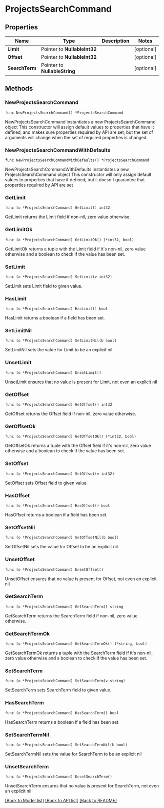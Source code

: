 # ProjectsSearchCommand

## Properties

Name | Type | Description | Notes
------------ | ------------- | ------------- | -------------
**Limit** | Pointer to **NullableInt32** |  | [optional] 
**Offset** | Pointer to **NullableInt32** |  | [optional] 
**SearchTerm** | Pointer to **NullableString** |  | [optional] 

## Methods

### NewProjectsSearchCommand

`func NewProjectsSearchCommand() *ProjectsSearchCommand`

NewProjectsSearchCommand instantiates a new ProjectsSearchCommand object
This constructor will assign default values to properties that have it defined,
and makes sure properties required by API are set, but the set of arguments
will change when the set of required properties is changed

### NewProjectsSearchCommandWithDefaults

`func NewProjectsSearchCommandWithDefaults() *ProjectsSearchCommand`

NewProjectsSearchCommandWithDefaults instantiates a new ProjectsSearchCommand object
This constructor will only assign default values to properties that have it defined,
but it doesn't guarantee that properties required by API are set

### GetLimit

`func (o *ProjectsSearchCommand) GetLimit() int32`

GetLimit returns the Limit field if non-nil, zero value otherwise.

### GetLimitOk

`func (o *ProjectsSearchCommand) GetLimitOk() (*int32, bool)`

GetLimitOk returns a tuple with the Limit field if it's non-nil, zero value otherwise
and a boolean to check if the value has been set.

### SetLimit

`func (o *ProjectsSearchCommand) SetLimit(v int32)`

SetLimit sets Limit field to given value.

### HasLimit

`func (o *ProjectsSearchCommand) HasLimit() bool`

HasLimit returns a boolean if a field has been set.

### SetLimitNil

`func (o *ProjectsSearchCommand) SetLimitNil(b bool)`

 SetLimitNil sets the value for Limit to be an explicit nil

### UnsetLimit
`func (o *ProjectsSearchCommand) UnsetLimit()`

UnsetLimit ensures that no value is present for Limit, not even an explicit nil
### GetOffset

`func (o *ProjectsSearchCommand) GetOffset() int32`

GetOffset returns the Offset field if non-nil, zero value otherwise.

### GetOffsetOk

`func (o *ProjectsSearchCommand) GetOffsetOk() (*int32, bool)`

GetOffsetOk returns a tuple with the Offset field if it's non-nil, zero value otherwise
and a boolean to check if the value has been set.

### SetOffset

`func (o *ProjectsSearchCommand) SetOffset(v int32)`

SetOffset sets Offset field to given value.

### HasOffset

`func (o *ProjectsSearchCommand) HasOffset() bool`

HasOffset returns a boolean if a field has been set.

### SetOffsetNil

`func (o *ProjectsSearchCommand) SetOffsetNil(b bool)`

 SetOffsetNil sets the value for Offset to be an explicit nil

### UnsetOffset
`func (o *ProjectsSearchCommand) UnsetOffset()`

UnsetOffset ensures that no value is present for Offset, not even an explicit nil
### GetSearchTerm

`func (o *ProjectsSearchCommand) GetSearchTerm() string`

GetSearchTerm returns the SearchTerm field if non-nil, zero value otherwise.

### GetSearchTermOk

`func (o *ProjectsSearchCommand) GetSearchTermOk() (*string, bool)`

GetSearchTermOk returns a tuple with the SearchTerm field if it's non-nil, zero value otherwise
and a boolean to check if the value has been set.

### SetSearchTerm

`func (o *ProjectsSearchCommand) SetSearchTerm(v string)`

SetSearchTerm sets SearchTerm field to given value.

### HasSearchTerm

`func (o *ProjectsSearchCommand) HasSearchTerm() bool`

HasSearchTerm returns a boolean if a field has been set.

### SetSearchTermNil

`func (o *ProjectsSearchCommand) SetSearchTermNil(b bool)`

 SetSearchTermNil sets the value for SearchTerm to be an explicit nil

### UnsetSearchTerm
`func (o *ProjectsSearchCommand) UnsetSearchTerm()`

UnsetSearchTerm ensures that no value is present for SearchTerm, not even an explicit nil

[[Back to Model list]](../README.md#documentation-for-models) [[Back to API list]](../README.md#documentation-for-api-endpoints) [[Back to README]](../README.md)


